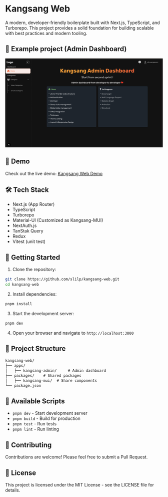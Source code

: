 # Kangsang Web

A modern, developer-friendly boilerplate built with Next.js, TypeScript, and Turborepo. This project provides a solid foundation for building scalable with best practices and modern tooling.

## 🚀 Example project (Admin Dashboard)

![Admin Dashboard Preview](./apps/kangsang-admin/public/preview.png)

## 🔗 Demo

Check out the live demo: [Kangsang Web Demo](https://kangsang-admin-web.vercel.app)

## 🛠️ Tech Stack

- Next.js (App Router)
- TypeScript
- Turborepo
- Material-UI (Customized as Kangsang-MUI)
- NextAuth.js
- TanStak Query
- Redux
- Vitest (unit test)

## 🚀 Getting Started

1. Clone the repository:

```bash
git clone https://github.com/slilp/kangsang-web.git
cd kangsang-web
```

2. Install dependencies:

```bash
pnpm install
```

3. Start the development server:

```bash
pnpm dev
```

4. Open your browser and navigate to `http://localhost:3000`

## 📁 Project Structure

```
kangsang-web/
├── apps/
│   ├── kangsang-admin/     # Admin dashboard
├── packages/    # Shared packages
│   ├── kangsang-mui/  # Share components
└── package.json
```

## 🔧 Available Scripts

- `pnpm dev` - Start development server
- `pnpm build` - Build for production
- `pnpm test` - Run tests
- `pnpm lint` - Run linting

## 🤝 Contributing

Contributions are welcome! Please feel free to submit a Pull Request.

## 📝 License

This project is licensed under the MIT License - see the LICENSE file for details.
